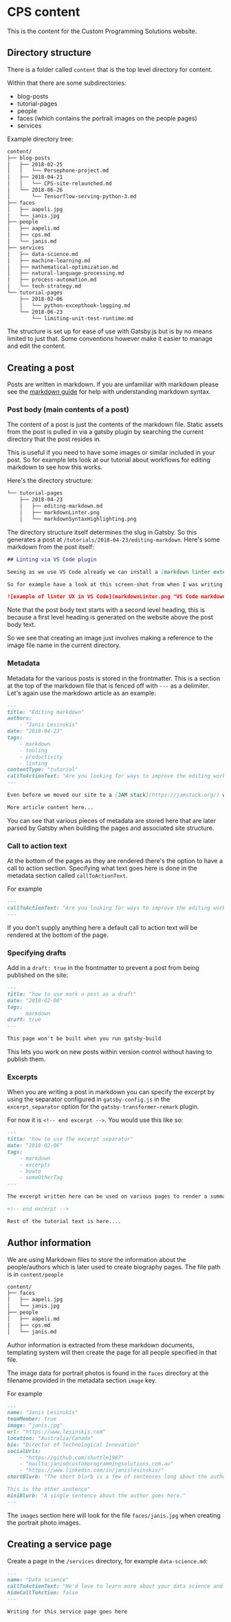 # CPS content

This is the content for the Custom Programming Solutions website.

## Directory structure

There is a folder called `content` that is the top level directory for content.

Within that there are some subdirectories:

* blog-posts
* tutorial-pages
* people
* faces (which contains the portrait images on the people pages)
* services

Example directory tree:

```sh
content/
├── blog-posts
│   ├── 2018-02-25
│   │   └── Persephone-project.md
│   ├── 2018-04-21
│   │   └── CPS-site-relaunched.md
│   └── 2018-06-26
│       └── Tensorflow-serving-python-3.md
├── faces
│   ├── aapeli.jpg
│   └── janis.jpg
├── people
│   ├── aapeli.md
│   ├── cps.md
│   └── janis.md
├── services
│   ├── data-science.md
│   ├── machine-learning.md
│   ├── mathematical-optimization.md
│   ├── natural-language-processing.md
│   ├── process-automation.md
│   └── tech-strategy.md
└── tutorial-pages
    ├── 2018-02-06
    │   └── python-excepthook-logging.md
    └── 2018-06-23
        └── limiting-unit-test-runtime.md
```

The structure is set up for ease of use with Gatsby.js but is by no means limited to just that.
Some conventions however make it easier to manage and edit the content.

## Creating a post

Posts are written in markdown. If you are unfamiliar with markdown please see the [markdown guide](https://guides.github.com/features/mastering-markdown/) for help with understanding markdown syntax.

### Post body (main contents of a post)

The content of a post is just the contents of the markdown file.
Static assets from the post is pulled in via a gatsby plugin by searching the current directory that the post resides in.

This is useful if you need to have some images or similar included in your post. So for example lets look at our tutorial about workflows for editing markdown to see how this works.

Here's the directory structure:

```sh
└── tutorial-pages
    ├── 2018-04-23
    │   ├── editing-markdown.md
    │   ├── markdownLinter.png
    │   └── markdownSyntaxHighlighting.png
```

The directory structure itself determines the slug in Gatsby. So this generates a post at `/tutorials/2018-04-23/editing-markdown`.
Here's some markdown from the post itself:

```markdown
## Linting via VS Code plugin

Seeing as we use VS Code already we can install a [markdown linter extension](https://github.com/DavidAnson/vscode-markdownlint) that gives immediate linting for our Markdown files.

So for example have a look at this screen-shot from when I was writing a draft for a post on here:

![example of linter UX in VS Code](markdownLinter.png "VS Code markdownlint extension")
```

Note that the post body text starts with a second level heading, this is because a first level heading is generated on the website above the post body text.

So we see that creating an image just involves making a reference to the image file name in the current directory.

### Metadata

Metadata for the various posts is stored in the frontmatter. This is a section at the top of the markdown file that is fenced off with `---` as a delimiter. Let's again use the markdown article as an example:

```md
---
title: "Editing markdown"
authors:
    - "Janis Lesinskis"
date: "2018-04-23"
tags:
    - markdown
    - tooling
    - productivity
    - linting
contentType: "tutorial"
callToActionText: "Are you looking for ways to improve the editing workflows your team uses? Let us know about your current workflow and requirements bu filling in the form below and one of our content workflow experts will get back to you."
---

Even before we moved our site to a [JAM stack](https://jamstack.org/) we found that we edited a number of [Markdown](https://en.wikipedia.org/wiki/Markdown) files every day, for example those README.md files on our GitHub repositories and various other bits of documentation.

More article content here...
```

You can see that various pieces of metadata are stored here that are later parsed by Gatsby when building the pages and associated site structure.

### Call to action text

At the bottom of the pages as they are rendered there's the option to have a call to action section. Specifying what text goes here is done in the metadata section called `callToActionText`.

For example

```markdown
---
callToActionText: "Are you looking for ways to improve the editing workflows your team uses? Let us know about your current workflow and requirements bu filling in the form below and one of our content workflow experts will get back to you."
---
```

If you don't supply anything here a default call to action text will be rendered at the bottom of the page.

### Specifying drafts

Add in a `draft: true` in the frontmatter to prevent a post from being published on the site:

```markdown
---
title: "how to use mark a post as a draft"
date: "2018-02-06"
tags:
    - markdown
draft: true
---

This page won't be built when you run gatsby-build
```

This lets you work on new posts within version control without having to publish them.

### Excerpts

When you are writing a post in markdown you can specify the excerpt by using the separator configured in `gatsby-config.js` in the `excerpt_separator` option for the `gatsby-transformer-remark` plugin.

For now it is `<!-- end excerpt -->`.
You would use this like so:

```markdown
---
title: "how to use the excerpt separator"
date: "2018-02-06"
tags:
    - markdown
    - excerpts
    - howto
    - someOtherTag
---

The excerpt written here can be used on various pages to render a summary, don't make it too long though as that might break formatting on some listing pages in the site!

<!-- end excerpt -->

Rest of the tutorial text is here....
```

## Author information

We are using Markdown files to store the information about the people/authors which is later used to create biography pages. The file path is in `content/people`

```sh
content/
├── faces
│   ├── aapeli.jpg
│   └── janis.jpg
├── people
│   ├── aapeli.md
│   ├── cps.md
│   └── janis.md
```

Author information is extracted from these markdown documents, templating system will then create the page for all people specified in that file.

The image data for portrait photos is found in the `faces` directory at the filename provided in the metadata section `image` key.

For example

```markdown
---
name: "Janis Lesinskis"
teamMember: true
image: "janis.jpg"
url: "https://www.lesinskis.com"
location: "Australia/Canada"
bio: "Director of Technological Innovation"
socialUrls:
    - "https://github.com/shuttle1987"
    - "mailto:janis@customprogrammingsolutions.com.au"
    - "https://www.linkedin.com/in/janislesinskis/"
shortBlurb: "The short blurb is a few of sentences long about the author.

This is the other sentence"
miniBlurb: "A single sentence about the author goes here."
---
```

The `images` section here will look for the file `faces/janis.jpg` when creating the portrait photo images.

## Creating a service page

Create a page in the `/services` directory, for example `data-science.md`:

```markdown
---
name: "Data science"
callToActionText: "We'd love to learn more about your data science and analytics requirements. Contact us today."
hideCallToAction: false
---

Writing for this service page goes here

```